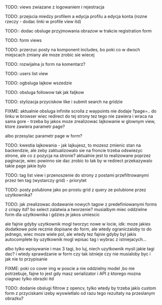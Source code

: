TODO: views zwiazane z logowaniem i rejestracja

TODO: przejscia miedzy profilem a edycja profilu a edycja konta (rozne rzeczy - dodac linki w profile view itd)

TODO:: dodac obsluge przyjmowania obrazow w trakcie registration form

TODO: form views

TODO: przerzuc posty na komponent includes, bo poki co w dwoch miejscach zmiany ale moze zrobic sie wiecej

TODO: rozwijalna js form na komentarz?

TODO: users list view

TODO: ogbsluga lajkow wszedzie

TODO: obsluga followow tak jak faljkow

TODO: stylizacja przyciskow like i submit search na gridzie

FIXME: aktualnie obsluga infinite scrolla z waypoints nie dodaje ?page=.. do linku w browser wiec redirect do tej strony tez tego nie zawiera i wraca na sama gore - trzeba by jakos moze zrealizowac lajkowanie w glownym view, ktore zawiera parametr page?

albo przesylac parametr page w form?

TODO: kwestia lajkowania - jak lajkujesz, to mozesz zmienic stan na backendzie, ale zeby zaktualizowalo sie na froncie trzeba odswiezyc strone, ale co z pozycja na stronie? aktualnie jest to realizowane poprzez paginacje, wiec powinno sie dac zrobic to tak by w redirect przekazywalo takie page jakie bylo

TODO: tag list view i przenoszenie do strony z postami przefiltrowanymi przez ten tag (wystarczy grid) - priorytet

TODO: posty polubione jako po prostu grid z query ze polubione przez uzytkownika?

TODO: jak zrealizowac dodawanie nowych tagow z predefiniowanymi forms z crispy itd? bo select zalatwia a tworzenie? musialbym miec oddzielne form dla uzytkownika i gdzies je jakos umiescic

ale fajnie gdyby uzytkownik mogl tworzyc nowe w locie, idk: moze jakies dodatkowe pole recznie dopisane do form, ale wtedy ograniczaloby to do jednego, wiec moze wiele pol, ale wtedy tez fajnie gdyby byl jakis autocomplete by uzytkownik mogl wpisac tag i wybrac z istniejacych...

albo tylko wpisywanie i max 3 tagi, bo luj, niech uzytkownik mysli jakie tagi dac?
i wtedy sprawdzanie w form czy tak istnieje czy nie musialoby byc i jak nie to przypisanie

FIXME: poki co cover img w poscie a nie oddzielny model ,bo nie potrzebuje, fajne to jest gdy masz serializator i API z ktorego mozna ciagnac tylko obrazki itd

TODO: dodanie obslugi filtrow z opencv, tylko wtedy by trzeba jakis custom form z przyciskami izeby wyswietlalo od razu tego rezultaty na przeslanym obrazku?